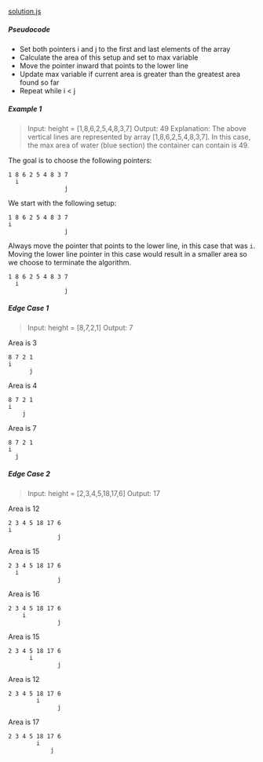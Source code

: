[solution.js](solution.js)

##### Pseudocode
- Set both pointers i and j to the first and last elements of the array
- Calculate the area of this setup and set to max variable
- Move the pointer inward that points to the lower line
- Update max variable if current area is greater than the greatest area found so far
- Repeat while i < j

##### Example 1
> Input: height = [1,8,6,2,5,4,8,3,7]
Output: 49
Explanation: The above vertical lines are represented by array [1,8,6,2,5,4,8,3,7]. In this case, the max area of water (blue section) the container can contain is 49.

The goal is to choose the following pointers:
```
1 8 6 2 5 4 8 3 7
  i
                j
```
We start with the following setup:
```
1 8 6 2 5 4 8 3 7
i
                j
```
Always move the pointer that points to the lower line, in this case that was `i`. Moving the lower line pointer in this case would result in a smaller area so we choose to terminate the algorithm.
```
1 8 6 2 5 4 8 3 7
  i
                j
```

##### Edge Case 1
> Input: height = [8,7,2,1]
Output: 7

Area is 3
```
8 7 2 1
i
      j
```

Area is 4
```
8 7 2 1
i
    j
```

Area is 7
```
8 7 2 1
i
  j
```

##### Edge Case 2
> Input: height = [2,3,4,5,18,17,6]
Output: 17

Area is 12
```
2 3 4 5 18 17 6
i
              j 
```

Area is 15
```
2 3 4 5 18 17 6
  i
              j 
```

Area is 16
```
2 3 4 5 18 17 6
    i
              j 
```

Area is 15 
```
2 3 4 5 18 17 6
      i
              j 
```

Area is 12
```
2 3 4 5 18 17 6
        i
              j 
```

Area is 17
```
2 3 4 5 18 17 6
        i
            j 
```


